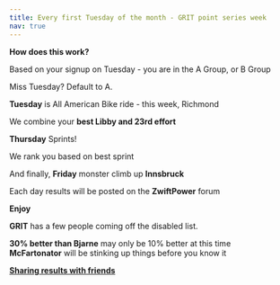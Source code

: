 ```yaml
---
title: Every first Tuesday of the month - GRIT point series week
nav: true
---
```


**How does this work?**

Based on your signup on Tuesday - you are in the A Group, or B Group

Miss Tuesday? Default to A.

**Tuesday** is All American Bike ride - this week, Richmond

We combine your **best Libby and 23rd effort**

**Thursday** Sprints!

We rank you based on best sprint

And finally, **Friday** monster climb up **Innsbruck**

Each day results will be posted on the **ZwiftPower** forum

**Enjoy**

**GRIT** has a few people coming off the disabled list.

**30% better than Bjarne** may only be 10% better at this time <br>
**McFartonator** will be stinking up things before you know it

[**Sharing results with friends**](https://forums.zwift.com/t/sharing-results-with-friends/534276/21 "Sharing with friends at Zwift forum")
